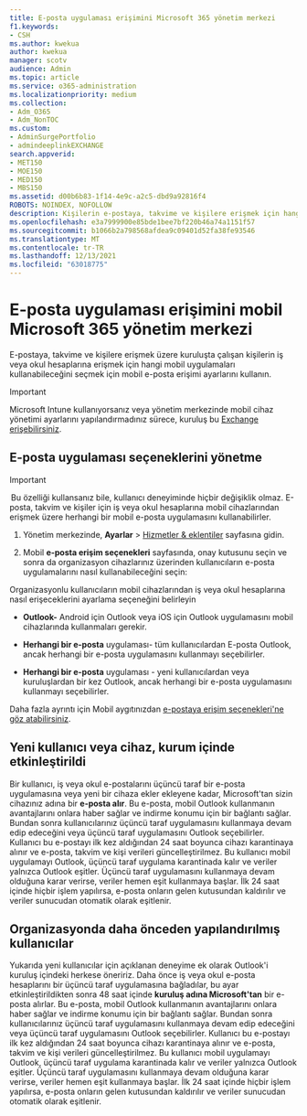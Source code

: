 ```yaml
---
title: E-posta uygulaması erişimini Microsoft 365 yönetim merkezi
f1.keywords:
- CSH
ms.author: kwekua
author: kwekua
manager: scotv
audience: Admin
ms.topic: article
ms.service: o365-administration
ms.localizationpriority: medium
ms.collection:
- Adm_O365
- Adm_NonTOC
ms.custom:
- AdminSurgePortfolio
- admindeeplinkEXCHANGE
search.appverid:
- MET150
- MOE150
- MED150
- MBS150
ms.assetid: d00b6b83-1f14-4e9c-a2c5-dbd9a92816f4
ROBOTS: NOINDEX, NOFOLLOW
description: Kişilerin e-postaya, takvime ve kişilere erişmek için hangi mobil uygulamaları kullanabileceğini seçmeyi öğrenin.
ms.openlocfilehash: e3a7999900e85bde1bee7bf220b46a74a1151f57
ms.sourcegitcommit: b1066b2a798568afdea9c09401d52fa38fe93546
ms.translationtype: MT
ms.contentlocale: tr-TR
ms.lasthandoff: 12/13/2021
ms.locfileid: "63018775"
---
```

# <a name="manage-email-app-access-in-the-microsoft-365-admin-center"></a>E-posta uygulaması erişimini mobil Microsoft 365 yönetim merkezi

E-postaya, takvime ve kişilere erişmek üzere kuruluşta çalışan kişilerin iş veya okul hesaplarına erişmek için hangi mobil uygulamaları kullanabileceğini seçmek için mobil e-posta erişimi ayarlarını kullanın.
  
> [!IMPORTANT]
> Microsoft Intune kullanıyorsanız veya yönetim merkezinde mobil cihaz yönetimi ayarlarını yapılandırmadınız sürece, kuruluş bu <a href="https://go.microsoft.com/fwlink/p/?linkid=2059104" target="_blank">Exchange erişebilirsiniz</a>. 
  
## <a name="manage-email-app-options"></a>E-posta uygulaması seçeneklerini yönetme

> [!IMPORTANT]
>  Bu özelliği kullansanız bile, kullanıcı deneyiminde hiçbir değişiklik olmaz. E-posta, takvim ve kişiler için iş veya okul hesaplarına mobil cihazlarından erişmek üzere herhangi bir mobil e-posta uygulamasını kullanabilirler. 
    
1. Yönetim merkezinde, **Ayarlar** \> <a href="https://go.microsoft.com/fwlink/p/?linkid=2053743" target="_blank">Hizmetler &amp; eklentiler</a> sayfasına gidin. 

2. Mobil **e-posta erişim seçenekleri** sayfasında, onay kutusunu seçin ve sonra da organizasyon cihazlarınız üzerinden kullanıcıların e-posta uygulamalarını nasıl kullanabileceğini seçin:
  
Organizasyonlu kullanıcıların mobil cihazlarından iş veya okul hesaplarına nasıl erişeceklerini ayarlama seçeneğini belirleyin
  
- **Outlook-** Android için Outlook veya iOS için Outlook uygulamasını mobil cihazlarında kullanmaları gerekir. 
    
- **Herhangi bir e-posta** uygulaması- tüm kullanıcılardan E-posta Outlook, ancak herhangi bir e-posta uygulamasını kullanmayı seçebilirler. 
    
- **Herhangi bir e-posta** uygulaması - yeni kullanıcılardan veya kuruluşlardan bir kez Outlook, ancak herhangi bir e-posta uygulamasını kullanmayı seçebilirler. 
    
Daha fazla ayrıntı için Mobil aygıtınızdan [e-postaya erişim seçenekleri'ne göz atabilirsiniz](access-email-from-a-mobile-device.md).
  
## <a name="new-user-or-device-is-activated-in-your-organization"></a>Yeni kullanıcı veya cihaz, kurum içinde etkinleştirildi

Bir kullanıcı, iş veya okul e-postalarını üçüncü taraf bir e-posta uygulamasına veya yeni bir cihaza ekler ekleyene kadar, Microsoft'tan sizin cihazınız adına bir **e-posta alır**. Bu e-posta, mobil Outlook kullanmanın avantajlarını onlara haber sağlar ve indirme konumu için bir bağlantı sağlar. Bundan sonra kullanıcılarınız üçüncü taraf uygulamasını kullanmaya devam edip edeceğini veya üçüncü taraf uygulamasını Outlook seçebilirler. Kullanıcı bu e-postayı ilk kez aldığından 24 saat boyunca cihazı karantinaya alınır ve e-posta, takvim ve kişi verileri güncelleştirilmez. Bu kullanıcı mobil uygulamayı Outlook, üçüncü taraf uygulama karantinada kalır ve veriler yalnızca Outlook eşitler. Üçüncü taraf uygulamasını kullanmaya devam olduğuna karar verirse, veriler hemen eşit kullanmaya başlar. İlk 24 saat içinde hiçbir işlem yapılırsa, e-posta onların gelen kutusundan kaldırılır ve veriler sunucudan otomatik olarak eşitlenir.
  
## <a name="previously-configured-users-in-your-organization"></a>Organizasyonda daha önceden yapılandırılmış kullanıcılar

Yukarıda yeni kullanıcılar için açıklanan deneyime ek olarak Outlook'i kuruluş içindeki herkese öneririz. Daha önce iş veya okul e-posta hesaplarını bir üçüncü taraf uygulamasına bağladılar, bu ayar etkinleştirildikten sonra 48 saat içinde **kuruluş adına Microsoft'tan** bir e-posta alırlar. Bu e-posta, mobil Outlook kullanmanın avantajlarını onlara haber sağlar ve indirme konumu için bir bağlantı sağlar. Bundan sonra kullanıcılarınız üçüncü taraf uygulamasını kullanmaya devam edip edeceğini veya üçüncü taraf uygulamasını Outlook seçebilirler. Kullanıcı bu e-postayı ilk kez aldığından 24 saat boyunca cihazı karantinaya alınır ve e-posta, takvim ve kişi verileri güncelleştirilmez. Bu kullanıcı mobil uygulamayı Outlook, üçüncü taraf uygulama karantinada kalır ve veriler yalnızca Outlook eşitler. Üçüncü taraf uygulamasını kullanmaya devam olduğuna karar verirse, veriler hemen eşit kullanmaya başlar. İlk 24 saat içinde hiçbir işlem yapılırsa, e-posta onların gelen kutusundan kaldırılır ve veriler sunucudan otomatik olarak eşitlenir. 
  

